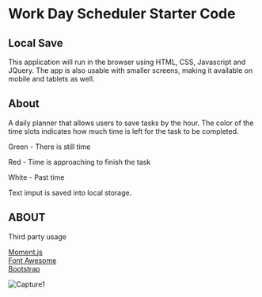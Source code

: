 # Work Day Scheduler Starter Code

## Local Save

This application will run in the browser using HTML, CSS, Javascript and JQuery. The app is also usable with smaller screens, making it available on mobile and tablets as well. 

## About

A daily planner that allows users to save tasks by the hour. The color of the time slots indicates how much time is left for the task to be completed. 

Green - There is still time

Red - Time is approaching to finish the task

White - Past time

Text imput is saved into local storage. 

## ABOUT

Third party usage

[Moment.js](https://momentjs.com/)</br>
[Font Awesome](https://fontawesome.com/)</br>
[Bootstrap](https://getbootstrap.com/)</br>

![Capture1](./images/capture1.jpeg)


